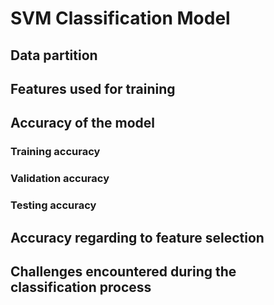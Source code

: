 # SVM Classification Model
## Data partition


## Features used for training

## Accuracy of the model
### Training accuracy

### Validation accuracy

### Testing accuracy


## Accuracy regarding to feature selection

## Challenges encountered during the classification process
